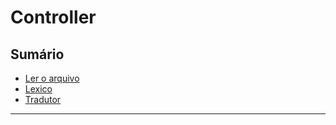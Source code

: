 # Controller

## Sumário

- [Ler o arquivo](./doc/readfile.md)
- [Lexico](./doc/lexical.md)
- [Tradutor](./doc/parser.md)

---
